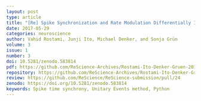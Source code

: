 ```yaml
---
layout: post
type: article
title: "[Re] Spike Synchronization and Rate Modulation Differentially Involved in Motor Cortical Function"
date: 2017-05-29
categories: neuroscience
author: Vahid Rostami, Junji Ito, Michael Denker, and Sonja Grün
volume: 3
issue: 1
number: 3
doi: 10.5281/zenodo.583814
pdf: https://github.com/ReScience-Archives/Rostami-Ito-Denker-Gruen-2017/blob/master/article/Rostami-Ito-Denker-Gruen-2017.pdf
repository: https://github.com/ReScience-Archives/Rostami-Ito-Denker-Gruen-2017
review: https://github.com/ReScience/ReScience-submission/pull/24
zenodo: https://doi.org/10.5281/zenodo.583814
keywords: Spike time synchrony, Unitary Events method, Python
---
```

